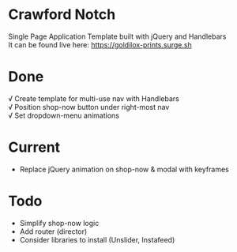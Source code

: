 # Crawford Notch
Single Page Application Template built with jQuery and Handlebars <br />
It can be found live here: https://goldilox-prints.surge.sh

# Done
√ Create template for multi-use nav with Handlebars <br />
√ Position shop-now button under right-most nav <br />
√ Set dropdown-menu animations

# Current
- Replace jQuery animation on shop-now & modal with keyframes

# Todo
- Simplify shop-now logic
- Add router (director)
- Consider libraries to install (Unslider, Instafeed)
